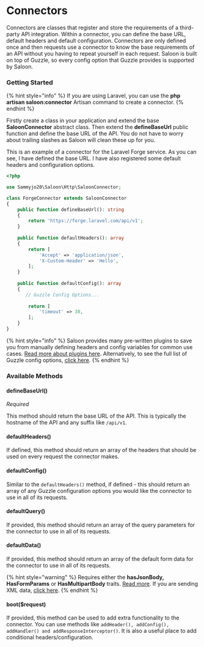 # Connectors

Connectors are classes that register and store the requirements of a third-party API integration. Within a connector, you can define the base URL, default headers and default configuration. Connectors are only defined once and then requests use a connector to know the base requirements of an API without you having to repeat yourself in each request. Saloon is built on top of Guzzle, so every config option that Guzzle provides is supported by Saloon.

### Getting Started

{% hint style="info" %}
If you are using Laravel, you can use the **php artisan saloon:connector** Artisan command to create a connector.
{% endhint %}

Firstly create a class in your application and extend the base **SaloonConnector** abstract class. Then extend the **defineBaseUrl** public function and define the base URL of the API. You do not have to worry about trailing slashes as Saloon will clean these up for you.

This is an example of a connector for the Laravel Forge service. As you can see, I have defined the base URL. I have also registered some default headers and configuration options.&#x20;

```php
<?php

use Sammyjo20\Saloon\Http\SaloonConnector;

class ForgeConnector extends SaloonConnector
{
    public function defineBaseUrl(): string
    {
        return 'https://forge.laravel.com/api/v1';
    }
    
    public function defaultHeaders(): array
    {
        return [
            'Accept' => 'application/json',
            'X-Custom-Header' => 'Hello',
        ];
    }
    
    public function defaultConfig(): array
    {
       // Guzzle Config Options...
    
        return [
            'timeout' => 30,
        ];
    }
}
```

{% hint style="info" %}
Saloon provides many pre-written plugins to save you from manually defining headers and config variables for common use cases. [Read more about plugins here](../next-steps/plugins.md). Alternatively, to see the full list of Guzzle config options, [click here](https://docs.guzzlephp.org/en/stable/request-options.html).
{% endhint %}

### Available Methods

#### defineBaseUrl()

_Required_

This method should return the base URL of the API. This is typically the hostname of the API and any suffix like `/api/v1`.

#### defaultHeaders()

If defined, this method should return an array of the headers that should be used on every request the connector makes.

#### defaultConfig()

Similar to the `defaultHeaders()` method, if defined - this should return an array of any Guzzle configuration options you would like the connector to use in all of its requests.

#### defaultQuery()

If provided, this method should return an array of the query parameters for the connector to use in all of its requests.

#### defaultData()

If provided, this method should return an array of the default form data for the connector to use in all of its requests.

{% hint style="warning" %}
Requires either the **hasJsonBody, HasFormParams** or **HasMultipartBody** traits. [Read more](attaching-data.md). If you are sending XML data, [click here](attaching-data.md#sending-xml).
{% endhint %}

#### boot($request)

If provided, this method can be used to add extra functionality to the connector. You can use methods like `addHeader(), addConfig(), addHandler() and addResponseInterceptor()`. It is also a useful place to add conditional headers/configuration.
